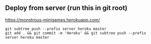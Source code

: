 ## Deploy from server (run this in git root)

https://monstrous-minigames.herokuapp.com/

```
git subtree push --prefix server heroku master
git add . && git commit -m 'Heroku' && git subtree push --prefix server heroku master
```
